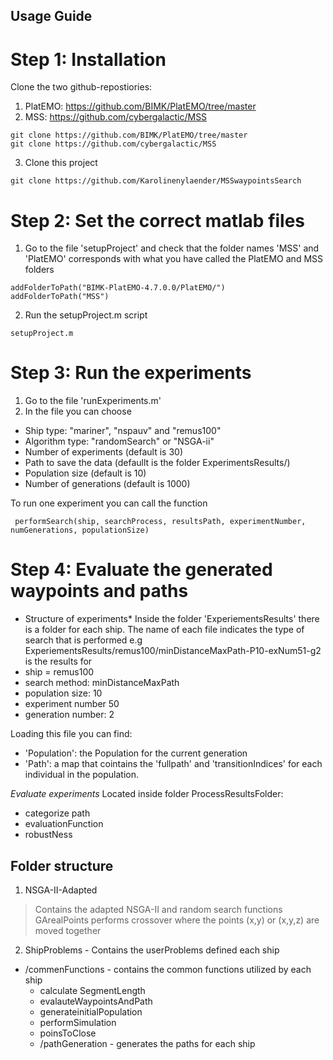 
## Usage Guide
# Step 1: Installation
Clone the two github-repostiories: 
1. PlatEMO: https://github.com/BIMK/PlatEMO/tree/master
2. MSS: https://github.com/cybergalactic/MSS
```
git clone https://github.com/BIMK/PlatEMO/tree/master
git clone https://github.com/cybergalactic/MSS
```

3. Clone this project
```
git clone https://github.com/Karolinenylaender/MSSwaypointsSearch
```

# Step 2: Set the correct matlab files

1. Go to the file 'setupProject' and check that the folder names 'MSS' and 'PlatEMO' corresponds with what you have called the PlatEMO and MSS folders
```
addFolderToPath("BIMK-PlatEMO-4.7.0.0/PlatEMO/")
addFolderToPath("MSS")
```

2. Run the setupProject.m script 
```
setupProject.m
```


# Step 3:  Run the experiments
1. Go to the file 'runExperiments.m'
2. In the file you can choose
* Ship type: "mariner", "nspauv" and "remus100"
* Algorithm type: "randomSearch" or "NSGA-ii"
* Number of experiments (default is 30)
* Path to save the data (defaullt is the folder ExperimentsResults/)
* Population size (default is 10)
* Number of generations (default is 1000)

To run one experiment you can call the function
```
 performSearch(ship, searchProcess, resultsPath, experimentNumber, numGenerations, populationSize)
```

# Step 4: Evaluate the generated waypoints and paths 
* Structure of experiments*
Inside the folder 'ExperiementsResults' there is a folder for each ship. 
The name of each file indicates the type of search that is performed
e.g ExperiementsResults/remus100/minDistanceMaxPath-P10-exNum51-g2 is the results for
* ship = remus100
* search method: minDistanceMaxPath
* population size: 10
* experiment number 50
* generation number: 2 

Loading this file you can find: 
* 'Population': the Population for the current generation
* 'Path': a map that cointains the 'fullpath' and 'transitionIndices' for each individual in the population. 


*Evaluate experiments*
Located inside folder ProcessResultsFolder:
* categorize path
* evaluationFunction
* robustNess


## Folder structure
1. NSGA-II-Adapted 
> Contains the adapted NSGA-II and random search functions
> GArealPoints performs crossover where the points (x,y) or (x,y,z) are moved together

2. ShipProblems - Contains the userProblems defined each ship
- /commenFunctions - contains the common functions utilized by each ship
    - calculate SegmentLength 
    - evalauteWaypointsAndPath
    - generateinitialPopulation
    - performSimulation 
    - poinsToClose
    - /pathGeneration - generates the paths for each ship

